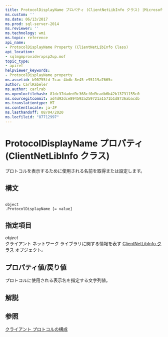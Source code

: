 ```yaml
---
title: ProtocolDisplayName プロパティ (ClientNetLibInfo クラス) |Microsoft Docs
ms.custom: ''
ms.date: 06/13/2017
ms.prod: sql-server-2014
ms.reviewer: ''
ms.technology: wmi
ms.topic: reference
api_name:
- ProtocolDisplayName Property (ClientNetLibInfo Class)
api_location:
- sqlmgmproviderxpsp2up.mof
topic_type:
- apiref
helpviewer_keywords:
- ProtocolDisplayName property
ms.assetid: b90755fd-7cac-4bdb-8e45-e95119a7665c
author: CarlRabeler
ms.author: carlrab
ms.openlocfilehash: 81dc37daded9c368cf0d9cadb6b42b13731155c0
ms.sourcegitcommit: ad4d92dce894592a259721a1571b1d8736abacdb
ms.translationtype: MT
ms.contentlocale: ja-JP
ms.lasthandoff: 08/04/2020
ms.locfileid: "87712997"
---
```

# <a name="protocoldisplayname-property-clientnetlibinfo-class"></a>ProtocolDisplayName プロパティ (ClientNetLibInfo クラス)
  プロトコルを表示するために使用される名前を取得または設定します。  
  
## <a name="syntax"></a>構文  
  
```  
  
object  
.ProtocolDisplayName [= value]  
```  
  
## <a name="parts"></a>指定項目  
 *object*  
 クライアント ネットワーク ライブラリに関する情報を表す [ClientNetLibInfo クラス](clientnetlibinfo-class.md) オブジェクト。  
  
## <a name="property-valuereturn-value"></a>プロパティ値/戻り値  
 プロトコルに使用される表示名を指定する文字列値。  
  
## <a name="remarks"></a>解説  
  
## <a name="see-also"></a>参照  
 [クライアント プロトコルの構成](https://technet.microsoft.com/library/ms181035.aspx)  
  
  
